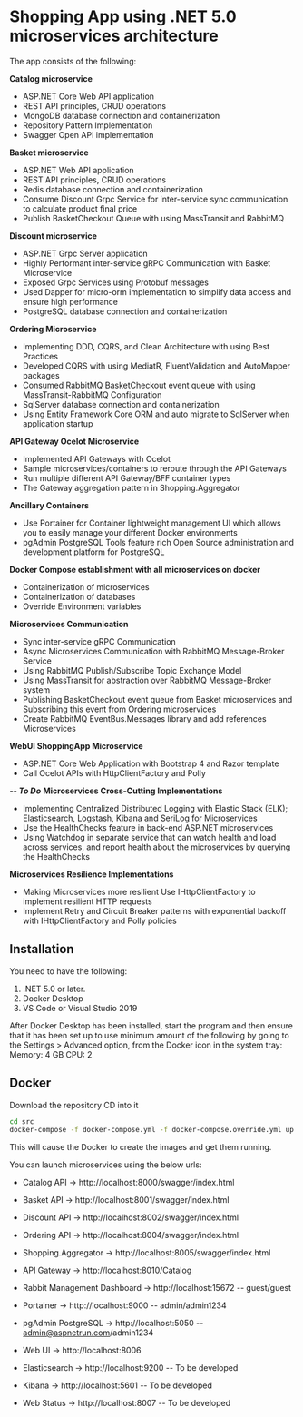 # Shopping App using .NET 5.0 microservices architecture

The app consists of the following:

**Catalog microservice**
 - ASP.NET Core Web API application
 - REST API principles, CRUD operations
 - MongoDB database connection and containerization
 - Repository Pattern Implementation
 - Swagger Open API implementation

**Basket microservice**

 - ASP.NET Web API application
 - REST API principles, CRUD operations
 - Redis database connection and containerization
 - Consume Discount Grpc Service for inter-service sync communication to calculate product final price
 - Publish BasketCheckout Queue with using MassTransit and RabbitMQ

**Discount microservice**

 - ASP.NET Grpc Server application
 - Highly Performant inter-service gRPC Communication with Basket Microservice
 - Exposed Grpc Services using Protobuf messages
 - Used Dapper for micro-orm implementation to simplify data access and ensure high performance
 - PostgreSQL database connection and containerization

**Ordering Microservice**
 - Implementing DDD, CQRS, and Clean Architecture with using Best Practices
 - Developed CQRS with using MediatR, FluentValidation and AutoMapper packages
 - Consumed RabbitMQ BasketCheckout event queue with using MassTransit-RabbitMQ Configuration
 - SqlServer database connection and containerization
 - Using Entity Framework Core ORM and auto migrate to SqlServer when application startup

**API Gateway Ocelot Microservice**
 - Implemented API Gateways with Ocelot
 - Sample microservices/containers to reroute through the API Gateways
 - Run multiple different API Gateway/BFF container types
 - The Gateway aggregation pattern in Shopping.Aggregator

**Ancillary Containers**
  - Use Portainer for Container lightweight management UI which allows you to easily manage your different Docker environments
  - pgAdmin PostgreSQL Tools feature rich Open Source administration and development platform for PostgreSQL

**Docker Compose establishment with all microservices on docker**
  - Containerization of microservices
  - Containerization of databases
  - Override Environment variables


**Microservices Communication**
 - Sync inter-service gRPC Communication
 - Async Microservices Communication with RabbitMQ Message-Broker Service
 - Using RabbitMQ Publish/Subscribe Topic Exchange Model
 - Using MassTransit for abstraction over RabbitMQ Message-Broker system
 - Publishing BasketCheckout event queue from Basket microservices and Subscribing this event from Ordering microservices
 - Create RabbitMQ EventBus.Messages library and add references Microservices

**WebUI ShoppingApp Microservice**
 - ASP.NET Core Web Application with Bootstrap 4 and Razor template
 - Call Ocelot APIs with HttpClientFactory and Polly


***-- To Do***
**Microservices Cross-Cutting Implementations**
 - Implementing Centralized Distributed Logging with Elastic Stack (ELK);  Elasticsearch, Logstash, Kibana and SeriLog for Microservices
 - Use the HealthChecks feature in back-end ASP.NET microservices
 - Using Watchdog in separate service that can watch health and load across services, and report health about the microservices by querying the HealthChecks

**Microservices Resilience Implementations**
 - Making Microservices more resilient Use IHttpClientFactory to implement resilient HTTP requests
 - Implement Retry and Circuit Breaker patterns with exponential backoff with IHttpClientFactory and Polly policies


  ## Installation


You need to have the following: 
1. .NET 5.0 or later.
2. Docker Desktop
3. VS Code or Visual Studio 2019

After Docker Desktop has been installed, start the program and then ensure that it has been set up to use minimum amount of the following by going to the Settings > Advanced option, from the Docker icon in the system tray:
Memory: 4 GB
CPU: 2


## Docker

Download the repository
CD into it 

```sh
cd src
docker-compose -f docker-compose.yml -f docker-compose.override.yml up -d
```

This will cause the Docker to create the images and get them running. 

You can launch microservices using the below urls:
 - Catalog API -> http://localhost:8000/swagger/index.html
 - Basket API -> http://localhost:8001/swagger/index.html
 - Discount API -> http://localhost:8002/swagger/index.html
 - Ordering API -> http://localhost:8004/swagger/index.html
 - Shopping.Aggregator -> http://localhost:8005/swagger/index.html
 - API Gateway -> http://localhost:8010/Catalog
 - Rabbit Management Dashboard -> http://localhost:15672 -- guest/guest
 - Portainer -> http://localhost:9000 -- admin/admin1234
 - pgAdmin PostgreSQL -> http://localhost:5050 -- admin@aspnetrun.com/admin1234
 - Web UI -> http://localhost:8006

 - Elasticsearch -> http://localhost:9200 -- To be developed
 - Kibana -> http://localhost:5601 -- To be developed
 - Web Status -> http://localhost:8007 -- To be developed
